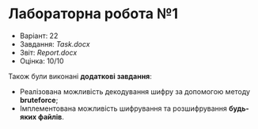 # Лабораторна робота №1

- Варіант: 22
- Завдання: *Task.docx*
- Звіт: *Report.docx*
- Оцінка: 10/10

Також були виконані **додаткові завдання**:
- Реалізована можливість декодування шифру за допомогою методу **bruteforce**;
- Імплементована можливість шифрування та розшифрування **будь-яких файлів**.